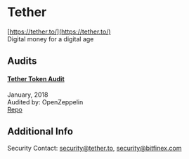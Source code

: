 # Tether

[https://tether.to/](https://tether.to/)<br>
Digital money for a digital age


## Audits


#### [Tether Token Audit](https://blog.openzeppelin.com/tether-token-audit-438d561a380/)

January, 2018<br>
Audited by: OpenZeppelin<br>
[Repo](https://github.com/tetherto/ether-contracts/tree/9718de4da7b571c1acf822bfde1f5300d1acc381/contracts)






## Additional Info
Security Contact: security@tether.to, security@bitfinex.com